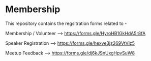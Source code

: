 # Membership


This repository contains the regsitration forms related to - 

Membership / Volunteer --> https://forms.gle/HyroHB1GkHdA5r8fA

Speaker Registration --> https://forms.gle/hexve3jz269VtViz5

Meetup Feedback --> https://forms.gle/dj6kJSnUxgHpvSuW8
